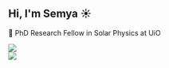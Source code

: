 ## Hi, I'm Semya ☀️

🔭 PhD Research Fellow in Solar Physics at UiO<br/> 

<!-- 
## 🌐 Socials:
[![Bluesky](https://img.shields.io/badge/bluesky-0285FF?style=flat&logo=bluesky&logoColor=%23FFFFFF)](https://bsky.app/profile/semyaat) 
[![LinkedIn](https://img.shields.io/badge/LinkedIn-%230077B5.svg?logo=linkedin&logoColor=white)](https://linkedin.com/in/semya-a-tønnessen) 
[![email](https://img.shields.io/badge/Email-D14836?logo=gmail&logoColor=white)](mailto:s.a.tonnessen@uio.no) 
-->

<!-- 
# 💻 Tech Stack:
![C++](https://img.shields.io/badge/c++-%2300599C.svg?style=flat&logo=c%2B%2B&logoColor=white) ![C](https://img.shields.io/badge/c-%2300599C.svg?style=flat&logo=c&logoColor=white) ![Julia](https://img.shields.io/badge/-Julia-9558B2?style=flat&logo=julia&logoColor=white) ![Python](https://img.shields.io/badge/python-3670A0?style=flat&logo=python&logoColor=ffdd54) ![Markdown](https://img.shields.io/badge/markdown-%23000000.svg?style=flat&logo=markdown&logoColor=white) ![LaTeX](https://img.shields.io/badge/latex-%23008080.svg?style=flat&logo=latex&logoColor=white) ![Adobe Photoshop](https://img.shields.io/badge/adobe%20photoshop-%2331A8FF.svg?style=flat&logo=adobe%20photoshop&logoColor=white) ![Gimp](https://img.shields.io/badge/Gimp-657D8B?style=flat&logo=gimp&logoColor=FFFFFF) ![Krita](https://img.shields.io/badge/Krita-203759?style=flat&logo=krita&logoColor=EEF37B) ![Blender](https://img.shields.io/badge/blender-%23F5792A.svg?style=flat&logo=blender&logoColor=white) ![NumPy](https://img.shields.io/badge/numpy-%23013243.svg?style=flat&logo=numpy&logoColor=white) ![Scipy](https://img.shields.io/badge/SciPy-%230C55A5.svg?style=flat&logo=scipy&logoColor=%white) ![Pandas](https://img.shields.io/badge/pandas-%23150458.svg?style=flat&logo=pandas&logoColor=white) ![Plotly](https://img.shields.io/badge/Plotly-%233F4F75.svg?style=flat&logo=plotly&logoColor=white) ![scikit-learn](https://img.shields.io/badge/scikit--learn-%23F7931E.svg?style=flat&logo=scikit-learn&logoColor=white) ![PyTorch](https://img.shields.io/badge/PyTorch-%23EE4C2C.svg?style=flat&logo=PyTorch&logoColor=white) ![Matplotlib](https://img.shields.io/badge/Matplotlib-%23ffffff.svg?style=flat&logo=Matplotlib&logoColor=black) ![GitHub](https://img.shields.io/badge/github-%23121011.svg?style=flat&logo=github&logoColor=white)
-->

<!-- # 📊 GitHub Stats: 
![](https://github-readme-stats.vercel.app/api?username=semyaat&theme=transparent&hide_border=true&include_all_commits=true&count_private=false)<br/> 
-->
![](https://nirzak-streak-stats.vercel.app/?user=semyaat&theme=transparent&hide_border=true)<br/>
![](https://github-readme-stats.vercel.app/api/top-langs/?username=semyaat&theme=transparent&hide_border=true&include_all_commits=true&count_private=true&layout=compact)


<!-- GPRM ( https://gprm.itsvg.in ) -->
